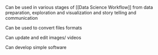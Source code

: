Can be used in various stages of [[Data Science Workflow]] from data preparation,  exploration and visualization and story telling and communication

Can be used to convert files formats

Can update and edit images/ videos

Can develop simple software